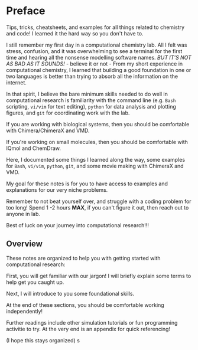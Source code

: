 # Preface

Tips, tricks, cheatsheets, and examples for all things related to chemistry and code! I learned it the hard way so you don't have to.

I still remember my first day in a computational chemistry lab. All I felt was stress, confusion, and it was overwhelming to see a terminal for the first time and hearing all the nonsense modelling software names. *BUT IT'S NOT AS BAD AS IT SOUNDS!* - believe it or not - From my short experience in computational chemistry, I learned that building a good foundation in one or two languages is better than trying to absorb all the information on the internet. 

In that spirit, I believe the bare minimum skills needed to do well in computational research is familiarity with the command line (e.g. `Bash` scripting, `vi/vim` for text editing), `python` for data analysis and plotting figures, and `git` for coordinating work with the lab. 

If you are working with biological systems, then you should be comfortable with Chimera/ChimeraX and VMD.

If you're working on small molecules, then you should be comfortable with IQmol and ChemDraw.

Here, I documented some things I learned along the way, some examples for `Bash`, `vi/vim`, `python`, `git`, and some movie making with ChimeraX and VMD. 

My goal for these notes is for you to have access to examples and explanations for our very niche problems.

Remember to not beat yourself over, and struggle with a coding problem for too long! Spend 1 -2 hours **MAX**, if you can't figure it out, then reach out to anyone in lab.

Best of luck on your journey into computational research!!!

## Overview

These notes are organized to help you with getting started with computational research:

First, you will get familiar with our jargon! I will briefly explain some terms to help get you caught up. 

Next, I will introduce to you some foundational skills.

At the end of these sections, you should be comfortable working independently!

Further readings include other simulation tutorials or fun programming activitie to try. At the very end is an appendix for quick referencing!

(I hope this stays organized)
s
